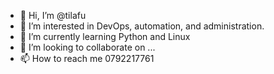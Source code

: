 - 👋 Hi, I’m @tilafu
- 👀 I’m interested in DevOps, automation, and administration.
- 🌱 I’m currently learning Python and Linux
- 💞️ I’m looking to collaborate on ...
- 📫 How to reach me 0792217761

<!---
tilafu/tilafu is a ✨ special ✨ repository because its `README.md` (this file) appears on your GitHub profile.
You can click the Preview link to take a look at your changes.
--->
